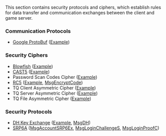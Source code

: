 This section contains security protocols and ciphers, which establish rules for data transfer and communication exchanges between the client and game server. 

### Communication Protocols
* [Google ProtoBuf](https://developers.google.com/protocol-buffers/) ([Example](Security/ProtoBuf))

### Security Ciphers
* [Blowfish](https://en.wikipedia.org/wiki/Blowfish_(cipher)) ([Example](https://gitlab.com/spirited/conquer/snippets/1840796))
* [CAST5](https://en.wikipedia.org/wiki/CAST-128) ([Example](https://gitlab.com/spirited/conquer/snippets/1840797))
* Password Scan Codes Cipher ([Example](https://gitlab.com/spirited/conquer/snippets/1840792))
* [RC5](https://simple.wikipedia.org/wiki/RC5) ([Example](https://gitlab.com/spirited/conquer/snippets/1840791), [MsgEncryptCode](Packets/MsgEncryptCode))
* TQ Client Asymmetric Cipher ([Example](https://gitlab.com/spirited/conquer/snippets/1840784))
* TQ Server Asymmetric Cipher ([Example](https://gitlab.com/spirited/conquer/snippets/1840785))
* TQ File Asymmetric Cipher ([Example](https://gitlab.com/spirited/conquer/snippets/1840786))

### Security Protocols
* [DH Key Exchange](https://en.wikipedia.org/wiki/Diffie%E2%80%93Hellman_key_exchange) ([Example](https://gitlab.com/spirited/conquer/snippets/1840793), [MsgDH](Packets/MsgDH))
* [SRP6A](https://en.wikipedia.org/wiki/Secure_Remote_Password_protocol) ([MsgAccountSRP6Ex](Packets/MsgAccountSRP6Ex), [MsgLoginChallengeS](Packets/MsgLoginChallengeS), [MsgLoginProofC](Packets/MsgLoginProofC))
